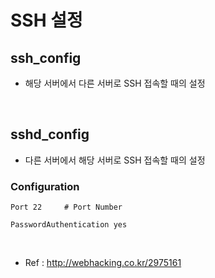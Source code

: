 # SSH 설정

## ssh_config
* 해당 서버에서 다른 서버로 SSH 접속할 때의 설정

</br>


## sshd_config
* 다른 서버에서 해당 서버로 SSH 접속할 때의 설정

### Configuration
```
Port 22     # Port Number

PasswordAuthentication yes
```


</br>


* Ref : http://webhacking.co.kr/2975161